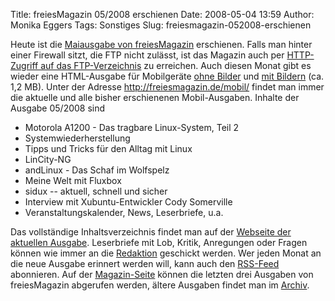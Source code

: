 Title: freiesMagazin 05/2008 erschienen
Date: 2008-05-04 13:59
Author: Monika Eggers
Tags: Sonstiges
Slug: freiesmagazin-052008-erschienen

Heute ist die [Maiausgabe von
freiesMagazin](ftp://ftp.freiesmagazin.de/2008/freiesMagazin-2008-05.pdf)
erschienen. Falls man hinter einer Firewall sitzt, die FTP nicht
zulässt, ist das Magazin auch per [HTTP-Zugriff auf das
FTP-Verzeichnis](http://www.freiesmagazin.de/ftp/2008/freiesMagazin-2008-05.pdf)
zu erreichen. Auch diesen Monat gibt es wieder eine HTML-Ausgabe für
Mobilgeräte [ohne
Bilder](http://www.freiesmagazin.de/mobil/freiesMagazin-2008-05.html)
und [mit
Bildern](http://www.freiesmagazin.de/mobil/freiesMagazin-2008-05-bilder.html)
(ca. 1,2 MB). Unter der Adresse <http://freiesmagazin.de/mobil/> findet
man immer die aktuelle und alle bisher erschienenen Mobil-Ausgaben.
Inhalte der Ausgabe 05/2008 sind


-   Motorola A1200 - Das tragbare Linux-System, Teil 2
-   Systemwiederherstellung
-   Tipps und Tricks für den Alltag mit Linux
-   LinCity-NG
-   andLinux - Das Schaf im Wolfspelz
-   Meine Welt mit Fluxbox
-   sidux -- aktuell, schnell und sicher
-   Interview mit Xubuntu-Entwickler Cody Somerville
-   Veranstaltungskalender, News, Leserbriefe, u.a.


<!--break--><!--break-->

Das vollständige Inhaltsverzeichnis findet man auf der [Webseite der
aktuellen Ausgabe](http://www.freiesmagazin.de/freiesMagazin-2008-05).
Leserbriefe mit Lob, Kritik, Anregungen oder Fragen können wie immer an
die [Redaktion](http://www.freiesmagazin.de/kontakt) geschickt werden.
Wer jeden Monat an die neue Ausgabe erinnert werden will, kann auch den
[RSS-Feed](http://www.freiesmagazin.de/rss.xml) abonnieren. Auf der
[Magazin-Seite](http://www.freiesmagazin.de/magazin) können die letzten
drei Ausgaben von freiesMagazin abgerufen werden, ältere Ausgaben findet
man im [Archiv](http://www.freiesmagazin.de/archiv).



